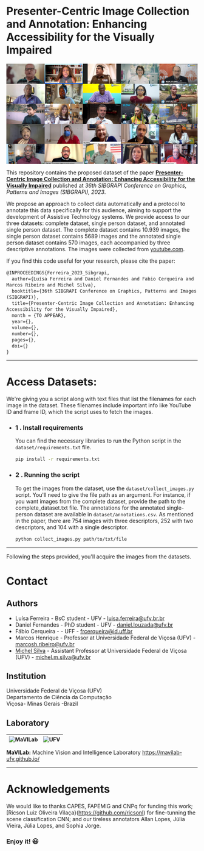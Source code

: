 <h1>Presenter-Centric Image Collection and Annotation: Enhancing Accessibility for the Visually Impaired</h1>

<img src="resources/dataset_samples.jpg" align="center" />


This repository contains the proposed dataset of the paper **[Presenter-Centric Image Collection and Annotation: Enhancing Accessibility for the Visually Impaired]()** published at *36th SIBGRAPI Conference on Graphics, Patterns and Images (SIBGRAPI), 2023*.

We propose an approach to collect data automatically and a protocol to annotate this data specifically for this audience, aiming to support the development of Assistive Technology systems. We provide access to our three datasets: complete dataset, single person dataset, and annotated single person dataset. The complete dataset contains 10.939 images, the single person dataset contains 5689 images and the annotated single person dataset contains 570 images, each accompanied by three descriptive annotations. The images were collected from [youtube.com](https://www.youtube.com/). 

If you find this code useful for your research, please cite the paper:

```
@INPROCEEDINGS{Ferreira_2023_Sibgrapi,
  author={Luísa Ferreira and Daniel Fernandes and Fabio Cerqueira and Marcos Ribeiro and Michel Silva},
  booktitle={36th SIBGRAPI Conference on Graphics, Patterns and Images (SIBGRAPI)}, 
  title={Presenter-Centric Image Collection and Annotation: Enhancing Accessibility for the Visually Impaired}, 
  month = {TO APPEAR},
  year={},
  volume={},
  number={},
  pages={},
  doi={}
}
```

---

Access Datasets:
===
We're giving you a script along with text files that list the filenames for each image in the dataset. These filenames include important info like YouTube ID and frame ID, which the script uses to fetch the images.

- ### 1 . Install requirements
    You can find the necessary libraries to run the Python script in the `dataset/requirements.txt` file.


    ```bash
    pip install -r requirements.txt
    ```

- ### 2 . Running the script
    To get the images from the dataset, use the `dataset/collect_images.py` script. You'll need to give the file path as an argument. For instance, if you want images from the complete dataset, provide the path to the complete_dataset.txt file. The annotations for the annotated single-person dataset are available in `dataset/annotations.csv`. As mentioned in the paper, there are 754 images with three descriptors, 252 with two descriptors, and 104 with a single descriptor.
    ```bash
    python collect_images.py path/to/txt/file
    ```

---

Following the steps provided, you'll acquire the images from the datasets.



Contact
===

Authors
---

* Luísa Ferreira - BsC student - UFV - luisa.ferreira@ufv.br.br
* Daniel Fernandes - PhD student - UFV - daniel.louzada@ufv.br
* Fábio Cerqueira -  - UFF - frcerqueira@id.uff.br
* Marcos Henrique - Professor at Universidade Federal de Viçosa (UFV) - marcosh.ribeiro@ufv.br
* [Michel Silva](https://michelmelosilva.github.io/) - Assistant Professor at Universidade Federal de Viçosa (UFV) - michel.m.silva@ufv.br

Institution
---

Universidade Federal de Viçosa (UFV)  
Departamento de Ciência da Computação  
Viçosa- Minas Gerais -Brazil 

Laboratory
---
![MaVILab](https://mavilab-ufv.github.io/images/mavilab-logo.png) | ![UFV](https://cdn.discordapp.com/attachments/729689711416967239/844210892916523018/Ygemzly2XsP3gzFbXjFyExvD00B3rBvPbDEOoNOB-4uL4NLF1YKM6kiypik1H4koNc5_sNVAAAy_PDq_kmh_CRmn1dvC1uyeckCs.png)
--- | ---


**MaVILab:** Machine Vision and Intelligence Laboratory
https://mavilab-ufv.github.io/

---

Acknowledgements
===

We would like to thanks CAPES, FAPEMIG and CNPq for funding this work; [Ricson Luiz Oliveira Vilaça}(https://github.com/ricsonl) for fine-tunning the scene classification CNN; and our tireless annotators Allan Lopes, Júlia Vieira, Júlia Lopes, and Sophia Jorge.

### Enjoy it! :smiley:
